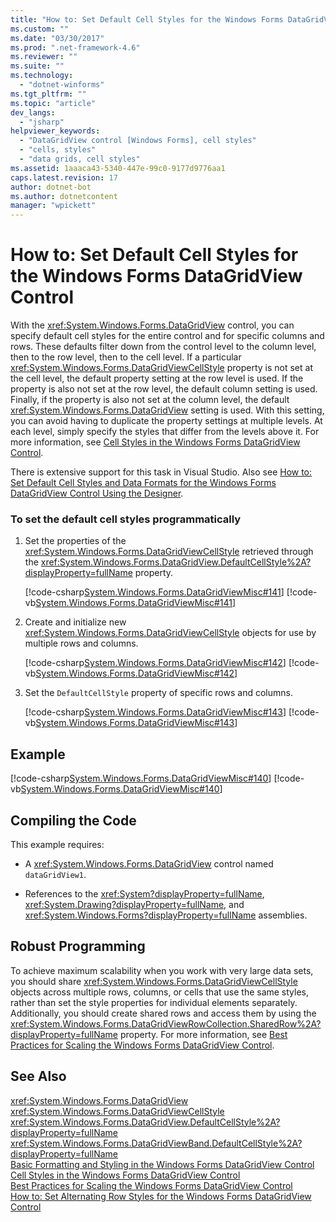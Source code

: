 ```yaml
---
title: "How to: Set Default Cell Styles for the Windows Forms DataGridView Control | Microsoft Docs"
ms.custom: ""
ms.date: "03/30/2017"
ms.prod: ".net-framework-4.6"
ms.reviewer: ""
ms.suite: ""
ms.technology: 
  - "dotnet-winforms"
ms.tgt_pltfrm: ""
ms.topic: "article"
dev_langs: 
  - "jsharp"
helpviewer_keywords: 
  - "DataGridView control [Windows Forms], cell styles"
  - "cells, styles"
  - "data grids, cell styles"
ms.assetid: 1aaaca43-5340-447e-99c0-9177d9776aa1
caps.latest.revision: 17
author: dotnet-bot
ms.author: dotnetcontent
manager: "wpickett"
---
```

# How to: Set Default Cell Styles for the Windows Forms DataGridView Control
With the <xref:System.Windows.Forms.DataGridView> control, you can specify default cell styles for the entire control and for specific columns and rows. These defaults filter down from the control level to the column level, then to the row level, then to the cell level. If a particular <xref:System.Windows.Forms.DataGridViewCellStyle> property is not set at the cell level, the default property setting at the row level is used. If the property is also not set at the row level, the default column setting is used. Finally, if the property is also not set at the column level, the default <xref:System.Windows.Forms.DataGridView> setting is used. With this setting, you can avoid having to duplicate the property settings at multiple levels. At each level, simply specify the styles that differ from the levels above it. For more information, see [Cell Styles in the Windows Forms DataGridView Control](../../../../docs/framework/winforms/controls/cell-styles-in-the-windows-forms-datagridview-control.md).  
  
 There is extensive support for this task in Visual Studio.  Also see [How to: Set Default Cell Styles and Data Formats for the Windows Forms DataGridView Control Using the Designer](http://msdn.microsoft.com/library/95y5fz2x\(v=vs.110\)).  
  
### To set the default cell styles programmatically  
  
1.  Set the properties of the <xref:System.Windows.Forms.DataGridViewCellStyle> retrieved through the <xref:System.Windows.Forms.DataGridView.DefaultCellStyle%2A?displayProperty=fullName> property.  
  
     [!code-csharp[System.Windows.Forms.DataGridViewMisc#141](../../../../samples/snippets/csharp/VS_Snippets_Winforms/System.Windows.Forms.DataGridViewMisc/CS/datagridviewmisc.cs#141)]
     [!code-vb[System.Windows.Forms.DataGridViewMisc#141](../../../../samples/snippets/visualbasic/VS_Snippets_Winforms/System.Windows.Forms.DataGridViewMisc/VB/datagridviewmisc.vb#141)]  
  
2.  Create and initialize new <xref:System.Windows.Forms.DataGridViewCellStyle> objects for use by multiple rows and columns.  
  
     [!code-csharp[System.Windows.Forms.DataGridViewMisc#142](../../../../samples/snippets/csharp/VS_Snippets_Winforms/System.Windows.Forms.DataGridViewMisc/CS/datagridviewmisc.cs#142)]
     [!code-vb[System.Windows.Forms.DataGridViewMisc#142](../../../../samples/snippets/visualbasic/VS_Snippets_Winforms/System.Windows.Forms.DataGridViewMisc/VB/datagridviewmisc.vb#142)]  
  
3.  Set the `DefaultCellStyle` property of specific rows and columns.  
  
     [!code-csharp[System.Windows.Forms.DataGridViewMisc#143](../../../../samples/snippets/csharp/VS_Snippets_Winforms/System.Windows.Forms.DataGridViewMisc/CS/datagridviewmisc.cs#143)]
     [!code-vb[System.Windows.Forms.DataGridViewMisc#143](../../../../samples/snippets/visualbasic/VS_Snippets_Winforms/System.Windows.Forms.DataGridViewMisc/VB/datagridviewmisc.vb#143)]  
  
## Example  
 [!code-csharp[System.Windows.Forms.DataGridViewMisc#140](../../../../samples/snippets/csharp/VS_Snippets_Winforms/System.Windows.Forms.DataGridViewMisc/CS/datagridviewmisc.cs#140)]
 [!code-vb[System.Windows.Forms.DataGridViewMisc#140](../../../../samples/snippets/visualbasic/VS_Snippets_Winforms/System.Windows.Forms.DataGridViewMisc/VB/datagridviewmisc.vb#140)]  
  
## Compiling the Code  
 This example requires:  
  
-   A <xref:System.Windows.Forms.DataGridView> control named `dataGridView1`.  
  
-   References to the <xref:System?displayProperty=fullName>, <xref:System.Drawing?displayProperty=fullName>, and <xref:System.Windows.Forms?displayProperty=fullName> assemblies.  
  
## Robust Programming  
 To achieve maximum scalability when you work with very large data sets, you should share <xref:System.Windows.Forms.DataGridViewCellStyle> objects across multiple rows, columns, or cells that use the same styles, rather than set the style properties for individual elements separately. Additionally, you should create shared rows and access them by using the <xref:System.Windows.Forms.DataGridViewRowCollection.SharedRow%2A?displayProperty=fullName> property. For more information, see [Best Practices for Scaling the Windows Forms DataGridView Control](../../../../docs/framework/winforms/controls/best-practices-for-scaling-the-windows-forms-datagridview-control.md).  
  
## See Also  
 <xref:System.Windows.Forms.DataGridView>   
 <xref:System.Windows.Forms.DataGridViewCellStyle>   
 <xref:System.Windows.Forms.DataGridView.DefaultCellStyle%2A?displayProperty=fullName>   
 <xref:System.Windows.Forms.DataGridViewBand.DefaultCellStyle%2A?displayProperty=fullName>   
 [Basic Formatting and Styling in the Windows Forms DataGridView Control](../../../../docs/framework/winforms/controls/basic-formatting-and-styling-in-the-windows-forms-datagridview-control.md)   
 [Cell Styles in the Windows Forms DataGridView Control](../../../../docs/framework/winforms/controls/cell-styles-in-the-windows-forms-datagridview-control.md)   
 [Best Practices for Scaling the Windows Forms DataGridView Control](../../../../docs/framework/winforms/controls/best-practices-for-scaling-the-windows-forms-datagridview-control.md)   
 [How to: Set Alternating Row Styles for the Windows Forms DataGridView Control](../../../../docs/framework/winforms/controls/how-to-set-alternating-row-styles-for-the-windows-forms-datagridview-control.md)